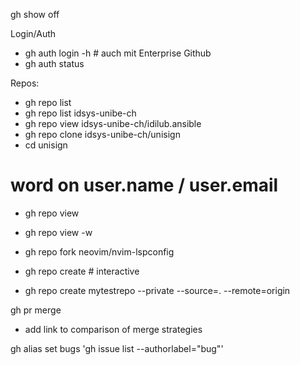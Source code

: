 gh show off

Login/Auth
- gh auth login -h       # auch mit Enterprise Github
- gh auth status

Repos:
- gh repo list
- gh repo list idsys-unibe-ch
- gh repo view idsys-unibe-ch/idilub.ansible
- gh repo clone idsys-unibe-ch/unisign
- cd unisign
# word on user.name / user.email
- gh repo view
- gh repo view -w

- gh repo fork neovim/nvim-lspconfig

- gh repo create   # interactive
- gh repo create mytestrepo --private --source=. --remote=origin


gh pr merge
  - add link to comparison of merge strategies

gh alias set bugs 'gh issue list --authorlabel="bug"'
